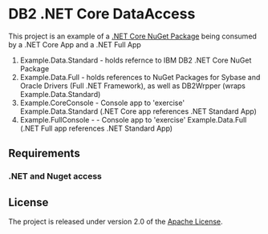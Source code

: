 

# DB2 .NET Core DataAccess

This project is an example of a [.NET Core NuGet Package][r] being consumed by a .NET Core App and a .NET Full App

1. Example.Data.Standard - holds refernce to IBM DB2 .NET Core NuGet Package
2. Example.Data.Full - holds references to NuGet Packages for Sybase and Oracle Drivers (Full .NET Framework), as well as DB2Wrpper (wraps Example.Data.Standard)
3. Example.CoreConsole - Console app to 'exercise' Example.Data.Standard (.NET Core app references .NET Standard App)
4. Example.FullConsole - - Console app to 'exercise' Example.Data.Full (.NET Full app references .NET Standard App)


## Requirements
### .NET and Nuget access


## License
The project is released under version 2.0 of the [Apache License][a].


[a]: http://www.apache.org/licenses/LICENSE-2.0
[c]: https://console.run.pivotal.io/register
[i]: http://docs.run.pivotal.io/devguide/installcf/install-go-cli.html
[r]: http://docs.cloudfoundry.org/services/route-services.html
[y]: AuthRouteService/manifest.yml

